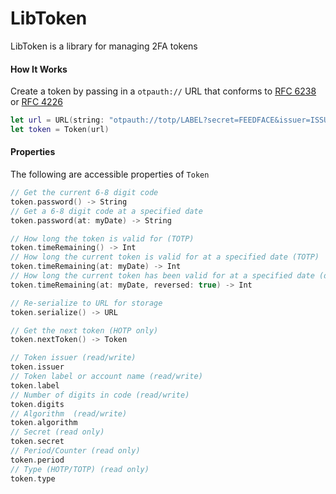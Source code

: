 # LibToken

LibToken is a library for managing 2FA tokens

#### How It Works
Create a token by passing in a `otpauth://` URL that conforms to [RFC 6238](https://tools.ietf.org/html/rfc6238) or [RFC 4226](https://tools.ietf.org/html/rfc4226)
```swift
let url = URL(string: "otpauth://totp/LABEL?secret=FEEDFACE&issuer=ISSUER")
let token = Token(url)
```

#### Properties
The following are accessible properties of `Token`
```swift
// Get the current 6-8 digit code
token.password() -> String
// Get a 6-8 digit code at a specified date
token.password(at: myDate) -> String

// How long the token is valid for (TOTP)
token.timeRemaining() -> Int
// How long the current token is valid for at a specified date (TOTP)
token.timeRemaining(at: myDate) -> Int
// How long the current token has been valid for at a specified date (date optional) (TOTP)
token.timeRemaining(at: myDate, reversed: true) -> Int

// Re-serialize to URL for storage
token.serialize() -> URL

// Get the next token (HOTP only)
token.nextToken() -> Token

// Token issuer (read/write)
token.issuer
// Token label or account name (read/write)
token.label
// Number of digits in code (read/write)
token.digits
// Algorithm  (read/write)
token.algorithm
// Secret (read only)
token.secret
// Period/Counter (read only)
token.period
// Type (HOTP/TOTP) (read only)
token.type
```
